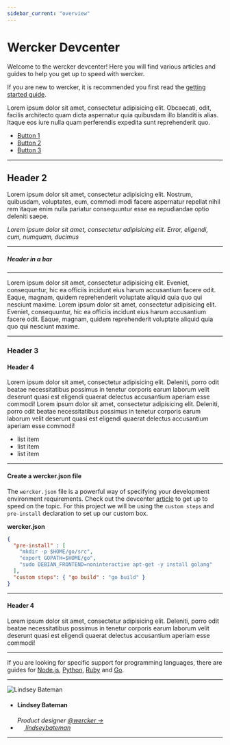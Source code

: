 ```yaml
---
sidebar_current: "overview"
---
```


# Wercker Devcenter


Welcome to the wercker devcenter! Here you will find various articles and guides to help you get up to speed with wercker.

If you are new to wercker, it is recommended you first read the [getting started guide](/articles/gettingstarted/intro.html).

Lorem ipsum dolor sit amet, consectetur adipisicing elit. Obcaecati, odit, facilis architecto quam dicta aspernatur quia quibusdam illo blanditiis alias. Itaque eos iure nulla quam perferendis expedita sunt reprehenderit quo.

<ul class="button-group">
<li><a href="#" class="button">Button 1</a></li>
<li><a href="#" class="button">Button 2</a></li>
<li><a href="#" class="button">Button 3</a></li>
</ul>



-------

## Header 2

Lorem ipsum dolor sit amet, consectetur adipisicing elit. Nostrum, quibusdam, voluptates, eum, commodi modi facere aspernatur repellat nihil rem itaque enim nulla pariatur consequuntur esse ea repudiandae optio deleniti saepe.

*Lorem ipsum dolor sit amet, consectetur adipisicing elit. Error, eligendi, cum, numquam, ducimus*


****
##### Header in a bar
****

Lorem ipsum dolor sit amet, consectetur adipisicing elit. Eveniet, consequuntur, hic ea officiis incidunt eius harum accusantium facere odit. Eaque, magnam, quidem reprehenderit voluptate aliquid quia quo qui nesciunt maxime. Lorem ipsum dolor sit amet, consectetur adipisicing elit. Eveniet, consequuntur, hic ea officiis incidunt eius harum accusantium facere odit. Eaque, magnam, quidem reprehenderit voluptate aliquid quia quo qui nesciunt maxime.

-------

### Header 3

#### Header 4

Lorem ipsum dolor sit amet, consectetur adipisicing elit. Deleniti, porro odit beatae necessitatibus possimus in tenetur corporis earum laborum velit deserunt quasi est eligendi quaerat delectus accusantium aperiam esse commodi! Lorem ipsum dolor sit amet, consectetur adipisicing elit. Deleniti, porro odit beatae necessitatibus possimus in tenetur corporis earum laborum velit deserunt quasi est eligendi quaerat delectus accusantium aperiam esse commodi!

* list item
* list item
* list item

-------

#### Create a wercker.json file

The `wercker.json` file is a powerful way of specifying your development environment requirements. Check out the devcenter [article](/articles/werckerjson) to get up to speed on the topic. For this project we will be using the `custom steps` and `pre-install` declaration to set up our custom box.

**wercker.json**

``` json
{
  "pre-install" : [
    "mkdir -p $HOME/go/src",
    "export GOPATH=$HOME/go",
    "sudo DEBIAN_FRONTEND=noninteractive apt-get -y install golang"
  ],
  "custom steps": { "go build" : "go build" }
}
```

-------

#### Header 4

Lorem ipsum dolor sit amet, consectetur adipisicing elit. Deleniti, porro odit beatae necessitatibus possimus in tenetur corporis earum laborum velit deserunt quasi est eligendi quaerat delectus accusantium aperiam esse commodi!

-------

If you are looking for specific support for programming languages, there are guides for [Node.js](/articles/languages/nodejs.html), [Python](/articles/languages/python.html), [Ruby](/articles/languages/ruby.html) and [Go](/articles/languages/go.html).

-------

<div class="authorCredits">
	<span class="profile-picture">
		<img src="https://secure.gravatar.com/avatar/e1c82876f21cdafafd2b01a1e625f587?d=identicon&amp;s=192" alt="Lindsey Bateman"/>
	</span>
	<ul class="authorCredits">
		<li class="authorCredits__name">
			<h4>Lindsey Bateman</h4>
			<i>
				Product designer <a href="http://beta.wercker.com" target="_blank">@wercker &rarr;</a>
			</i>
		</li>
		<!-- find me on twitter -->
		<li>
			<a href="http://twitter.com/lindseybateman" target="_blank">
				<img src="/images/twitter.png" width="15px" height="11px">
				<em> lindseybateman</em>
			</a>
		</li>
	</ul>
</div>


-------